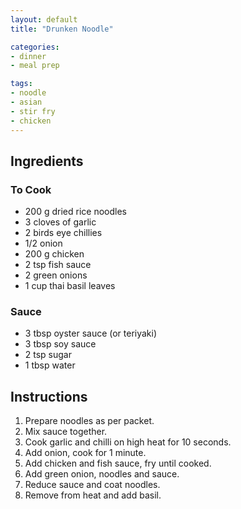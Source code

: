 ```yaml
---
layout: default
title: "Drunken Noodle"

categories:
- dinner
- meal prep

tags:
- noodle
- asian
- stir fry
- chicken
---
```


## Ingredients

### To Cook
- 200 g dried rice noodles
- 3 cloves of garlic
- 2 birds eye chillies
- 1/2 onion
- 200 g chicken
- 2 tsp fish sauce
- 2 green onions
- 1 cup thai basil leaves

### Sauce
- 3 tbsp oyster sauce (or teriyaki)
- 3 tbsp soy sauce
- 2 tsp sugar
- 1 tbsp water


## Instructions

1. Prepare noodles as per packet.
2. Mix sauce together.
3. Cook garlic and chilli on high heat for 10 seconds.
4. Add onion, cook for 1 minute.
5. Add chicken and fish sauce, fry until cooked.
6. Add green onion, noodles and sauce.
7. Reduce sauce and coat noodles.
8. Remove from heat and add basil.